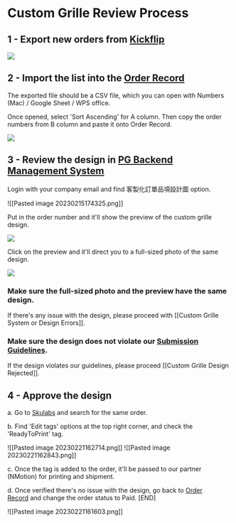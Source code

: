 # Custom Grille Review Process
## 1 - Export new orders from [Kickflip](https://positivegrid.gokickflip.com/admin/orders)

![](https://lh4.googleusercontent.com/IU7zr639ICneXt7wEVmQMDWqPSoMBjU_kDzHBoF-ZnWM8SXDKmVUur4A5nRNQVEoXRRp8N3ogam5tBbJXkoOnW2Fmjz0H0fisVtHcrynL_YxSU7saj13-mGMVwBoSd1C7H7pJoReOh3tIZImvfgQuD4)

## 2 - Import the list into the [Order Record](https://docs.google.com/spreadsheets/d/1we-F-6i0Vch8DEKhzYNKKCP_bRx8EPp_VVGbgFXFa9I/edit?pli=1#gid=366409741)

The exported file should be a CSV file, which you can open with Numbers (Mac) / Google Sheet / WPS office. 

Once opened, select 'Sort Ascending' for A column. Then copy the order numbers from B column and paste it onto Order Record.

![](https://lh4.googleusercontent.com/nfylkgI8La-r-Hs_b9NG5qC_zzn9HI67drhDBT2ai9otRRAi7JgHX4ilQQnrwH9PPfAjFY-9cijh-iasTiTn0nJ8SvFc95vpUdHOhRgXr59JF7vk3ENDS-m6fjh03PjKx772Q4oyeFsoPU1tHHyU5ag)

## 3 - Review the design in [PG Backend Management System](https://portal.positivegrid.com/logistic/get-order-print-file) 

Login with your company email and find 客製化訂單品項設計圖 option.

![[Pasted image 20230215174325.png]]

Put in the order number and it'll show the preview of the custom grille design. 

![](https://lh5.googleusercontent.com/xG6s5K6HJFv9r-7jwszkbrIeSoRUbeVqE3fon3SDnS67kW32QOPBsgq6GoVpvfRCc4hIowrQvqft7yzbIpR7UZ6GBU26aXgPxagBLAXXls4RrBxa2zTOpEsE7ZRDZkranj_PMeo4w_wCrbx0BqMgfp0)

Click on the preview and it'll direct you to a full-sized photo of the same design. 

![](https://lh4.googleusercontent.com/xcSOCbf9DzrEhoOkxHALY4mDdQ0rPZe_9JGCc3XY17Sfpu0dUdMyhbOVhskkHoC_hAGFHZQ6pcDeQsy2IhxhWtrLfEsLR2v48svzNcExECw5SfZKagi8s9YcBA4QXhmibHXjrKbys25T64E-0wbUN1w)



### Make sure the full-sized photo and the preview have the same design.

If there's any issue with the design, please proceed with [[Custom Grille System or Design Errors]].


### Make sure the design does not violate our [Submission Guidelines](https://help.positivegrid.com/hc/en-us/articles/9291263379341-Personalized-Product-Submission-Guidelines). 

If the design violates our guidelines, please proceed [[Custom Grille Design Rejected]].


## 4 - Approve the design

a. Go to [Skulabs](https://app.skulabs.com/) and search for the same order.

b. Find 'Edit tags' options at the top right corner, and check the 'ReadyToPrint' tag.

![[Pasted image 20230221162714.png]]
![[Pasted image 20230221162843.png]]
  
c. Once the tag is added to the order, it'll be passed to our partner (NMotion) for printing and shipment. 

d. Once verified there's no issue with the design, go back to [Order Record](https://docs.google.com/spreadsheets/d/1we-F-6i0Vch8DEKhzYNKKCP_bRx8EPp_VVGbgFXFa9I/edit?pli=1#gid=366409741) and change the order status to Paid. [END]

  ![[Pasted image 20230221161603.png]]

